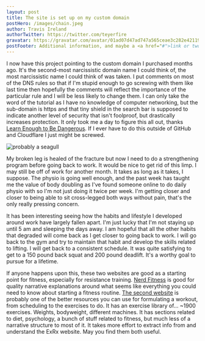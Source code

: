 ```yaml
---
layout: post
title: The site is set up on my custom domain
postHero: /images/chain.jpeg
author: Travis Ireland
authorTwitter: https://twitter.com/teyerfire
gravatar: https://gravatar.com/avatar/01ad07d47ad747a565ceae3c282e42119541f726a9c8162e792d92f62e88cb81
postFooter: Additional information, and maybe a <a href="#">link or two</a>
---
```


I now have this project pointing to the custom domain I purchased months ago. It's the second-most narcissistic domain name I could think of, the most narcissistic name I could think of was taken. I put comments on most of the DNS rules so that if I'm stupid enough to go screwing with them like last time then hopefully the comments will reflect the importance of the particular rule and I will be less likely to change them. I can only take the word of the tutorial as I have no knowledge of computer networking, but the sub-domain is https and that tiny shield in the search bar is supposed to indicate another level of security that isn't foolproof, but drastically increases protection. It only took me a day to figure this all out, thanks [Learn Enough to Be Dangerous](https://www.learnenough.com/custom-domains-tutorial). If I ever have to do this outside of GitHub and Cloudflare I just might be screwed.

<img class="pull-left" src="https://picsum.photos/id/244/400/200" alt="probably a seagull">

My broken leg is healed of the fracture but now I need to do a strengthening program before going back to work. It would be nice to get rid of this limp. I may still be off of work for another month. It takes as long as it takes, I suppose. The physio is going well enough, and the past week has taught me the value of body doubling as I've found someone online to do daily physio with so I'm not just doing it twice per week. I'm getting closer and closer to being able to sit cross-legged both ways without pain, that's the only really pressing concern.

It has been interesting seeing how the habits and lifestyle I developed around work have largely fallen apart. I'm just lucky that I'm not staying up until 5 am and sleeping the days away. I am hopeful that all the other habits that degraded will come back as I get closer to going back to work. I will go back to the gym and try to maintain that habit and develop the skills related to lifting. I will get back to a consistent schedule. It was quite satisfying to get to a 150 pound back squat and 200 pound deadlift. It's a worthy goal to pursue for a lifetime.

If anyone happens upon this, these two websites are good as a starting point for fitness, especially for resistance training. [Nerd Fitness](https://www.nerdfitness.com) is good for quality narrative explanations around what seems like everything you could need to know about starting a fitness routine. [The second website](https://exrx.net) is probably one of the better resources you can use for formulating a workout, from scheduling to the exercises to do. It has an exercise library of... ~1900 exercises. Weights, bodyweight, different machines. It has sections related to diet, psychology, a bunch of stuff related to fitness, but much less of a narrative structure to most of it. It takes more effort to extract info from and understand the ExRx website. May you find them both useful.
